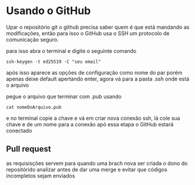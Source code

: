 # Usando o GitHub

Upar o repositório git o github precisa saber quem é que está mandando as modificações, então para isso o GitHub usa o SSH um protocolo de comunicação seguro.

para isso abra o terminal e digite o seguinte comando 

    ssh-keygen -t ed25519 -C "seu email"

após isso aparece as opções de configuração como nome do par porém apenas deixe default apertando enter, agora vá para a pasta .ssh onde está o arquivo 

pegue o arquivo que terminar com .pub usando

    cat nomeDoArquivo.pub

e no terminal copie a chave e vá em criar nova conexão ssh, lá cole sua chave e de um nome para a conexão apó essa etapa o GitHub estará conectado 

## Pull request 

as requisisções servem para quando uma brach nova ser criada o dono do repositórido analizar antes de dar uma merge e evitar que códigos incompletos sejam enviados 

